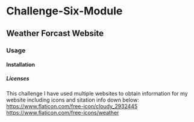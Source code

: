 # Challenge-Six-Module

## Weather Forcast Website

### Usage

#### Installation 

##### Licenses 

This challenge I have used multiple websites to obtain information for my website including icons and sitation info down below:
https://www.flaticon.com/free-icon/cloudy_2932445
https://www.flaticon.com/free-icons/weather